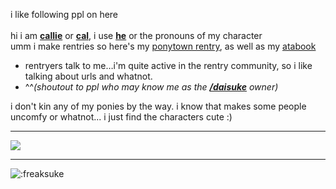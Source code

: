 i like following ppl on here</br>
</br>
hi i am <ins>**callie**</ins> or <ins>**cal**</ins>, i use <ins>**he**</ins> or the pronouns of my character</br>
umm i make rentries so here's my [ponytown rentry](https://rentry.co/met), as well as my [atabook](https://freaksuke.atabook.org)</br>
-  rentryers talk to me…i'm quite active in the rentry community, so i like talking about urls and whatnot.</br>
  - ^^*(shoutout to ppl who may know me as the [**/daisuke**](https://rentry.co/daisuke) owner)*</br>
  
i don't kin any of my ponies by the way. i know that makes some people uncomfy or whatnot... i just find the characters cute :)
***
![](https://i.postimg.cc/N0WzDmr7/mouthwashing.gif)</br>
***
![:freaksuke](https://count.chiya.dev/get/@:freaksuke)
